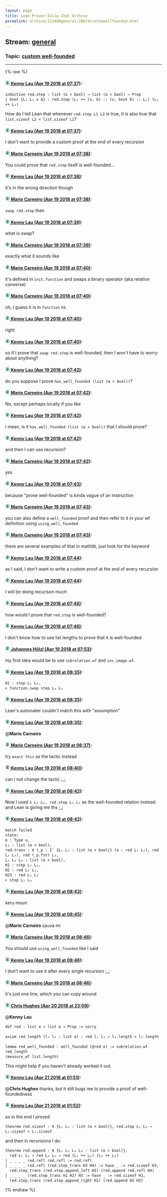 ```yaml
---
layout: page
title: Lean Prover Zulip Chat Archive 
permalink: archive/113488general/20674customwellfounded.html
---
```


## Stream: [general](index.html)
### Topic: [custom well-founded](20674customwellfounded.html)

---


{% raw %}
#### [![Click to go to Zulip](../../assets/img/zulip2.png) Kenny Lau (Apr 19 2018 at 07:37)](https://leanprover.zulipchat.com/#narrow/stream/113488-general/topic/custom%20well-founded/near/125289818):
```lean
inductive red.step : list (α × bool) → list (α × bool) → Prop
| bnot {L₁ L₂ x b} : red.step (L₁ ++ (x, b) :: (x, bnot b) :: L₂) (L₁ ++ L₂)
```

How do I tell Lean that whenever `red.step L1 L2` is true, it is also true that `list.sizeof L2 < list.sizeof L1`?

#### [![Click to go to Zulip](../../assets/img/zulip2.png) Kenny Lau (Apr 19 2018 at 07:37)](https://leanprover.zulipchat.com/#narrow/stream/113488-general/topic/custom%20well-founded/near/125289821):
I don't want to provide a custom proof at the end of every recursion

#### [![Click to go to Zulip](../../assets/img/zulip2.png) Mario Carneiro (Apr 19 2018 at 07:38)](https://leanprover.zulipchat.com/#narrow/stream/113488-general/topic/custom%20well-founded/near/125289871):
You could prove that `red.step` itself is well-founded...

#### [![Click to go to Zulip](../../assets/img/zulip2.png) Kenny Lau (Apr 19 2018 at 07:38)](https://leanprover.zulipchat.com/#narrow/stream/113488-general/topic/custom%20well-founded/near/125289872):
it's in the wrong direction though

#### [![Click to go to Zulip](../../assets/img/zulip2.png) Mario Carneiro (Apr 19 2018 at 07:38)](https://leanprover.zulipchat.com/#narrow/stream/113488-general/topic/custom%20well-founded/near/125289874):
`swap red.step` then

#### [![Click to go to Zulip](../../assets/img/zulip2.png) Kenny Lau (Apr 19 2018 at 07:39)](https://leanprover.zulipchat.com/#narrow/stream/113488-general/topic/custom%20well-founded/near/125289890):
what is swap?

#### [![Click to go to Zulip](../../assets/img/zulip2.png) Mario Carneiro (Apr 19 2018 at 07:39)](https://leanprover.zulipchat.com/#narrow/stream/113488-general/topic/custom%20well-founded/near/125289892):
exactly what it sounds like

#### [![Click to go to Zulip](../../assets/img/zulip2.png) Mario Carneiro (Apr 19 2018 at 07:40)](https://leanprover.zulipchat.com/#narrow/stream/113488-general/topic/custom%20well-founded/near/125289895):
it's defined in `init.function` and swaps a binary operator (aka relation converse)

#### [![Click to go to Zulip](../../assets/img/zulip2.png) Mario Carneiro (Apr 19 2018 at 07:40)](https://leanprover.zulipchat.com/#narrow/stream/113488-general/topic/custom%20well-founded/near/125289937):
oh, I guess it is in `function` ns

#### [![Click to go to Zulip](../../assets/img/zulip2.png) Kenny Lau (Apr 19 2018 at 07:40)](https://leanprover.zulipchat.com/#narrow/stream/113488-general/topic/custom%20well-founded/near/125289939):
right

#### [![Click to go to Zulip](../../assets/img/zulip2.png) Kenny Lau (Apr 19 2018 at 07:40)](https://leanprover.zulipchat.com/#narrow/stream/113488-general/topic/custom%20well-founded/near/125289940):
so if I prove that `swap red.step` is well-founded, then I won't have to worry about anything?

#### [![Click to go to Zulip](../../assets/img/zulip2.png) Kenny Lau (Apr 19 2018 at 07:42)](https://leanprover.zulipchat.com/#narrow/stream/113488-general/topic/custom%20well-founded/near/125289987):
do you suppose I prove `has_well_founded (list (α × bool))`?

#### [![Click to go to Zulip](../../assets/img/zulip2.png) Mario Carneiro (Apr 19 2018 at 07:42)](https://leanprover.zulipchat.com/#narrow/stream/113488-general/topic/custom%20well-founded/near/125289991):
No, except perhaps locally if you like

#### [![Click to go to Zulip](../../assets/img/zulip2.png) Kenny Lau (Apr 19 2018 at 07:42)](https://leanprover.zulipchat.com/#narrow/stream/113488-general/topic/custom%20well-founded/near/125289993):
I mean, is it `has_well_founded (list (α × bool))` that I should prove?

#### [![Click to go to Zulip](../../assets/img/zulip2.png) Kenny Lau (Apr 19 2018 at 07:42)](https://leanprover.zulipchat.com/#narrow/stream/113488-general/topic/custom%20well-founded/near/125289994):
and then I can use recursion?

#### [![Click to go to Zulip](../../assets/img/zulip2.png) Mario Carneiro (Apr 19 2018 at 07:42)](https://leanprover.zulipchat.com/#narrow/stream/113488-general/topic/custom%20well-founded/near/125289995):
yes

#### [![Click to go to Zulip](../../assets/img/zulip2.png) Kenny Lau (Apr 19 2018 at 07:43)](https://leanprover.zulipchat.com/#narrow/stream/113488-general/topic/custom%20well-founded/near/125290000):
because "prove well-founded" is kinda vague of an instruction

#### [![Click to go to Zulip](../../assets/img/zulip2.png) Mario Carneiro (Apr 19 2018 at 07:43)](https://leanprover.zulipchat.com/#narrow/stream/113488-general/topic/custom%20well-founded/near/125290004):
you can also define a `well_founded` proof and then refer to it in your wf definition using `using_well_founded`

#### [![Click to go to Zulip](../../assets/img/zulip2.png) Mario Carneiro (Apr 19 2018 at 07:43)](https://leanprover.zulipchat.com/#narrow/stream/113488-general/topic/custom%20well-founded/near/125290010):
there are several examples of that in mathlib, just look for the keyword

#### [![Click to go to Zulip](../../assets/img/zulip2.png) Kenny Lau (Apr 19 2018 at 07:44)](https://leanprover.zulipchat.com/#narrow/stream/113488-general/topic/custom%20well-founded/near/125290053):
as I said, I don't want to write a custom proof at the end of every recursion

#### [![Click to go to Zulip](../../assets/img/zulip2.png) Kenny Lau (Apr 19 2018 at 07:44)](https://leanprover.zulipchat.com/#narrow/stream/113488-general/topic/custom%20well-founded/near/125290054):
I will be doing recurison much

#### [![Click to go to Zulip](../../assets/img/zulip2.png) Kenny Lau (Apr 19 2018 at 07:46)](https://leanprover.zulipchat.com/#narrow/stream/113488-general/topic/custom%20well-founded/near/125290109):
how would I prove that `red.step` is well-founded?

#### [![Click to go to Zulip](../../assets/img/zulip2.png) Kenny Lau (Apr 19 2018 at 07:46)](https://leanprover.zulipchat.com/#narrow/stream/113488-general/topic/custom%20well-founded/near/125290113):
I don't know how to use list lengths to prove that it is well-founded

#### [![Click to go to Zulip](../../assets/img/zulip2.png) Johannes Hölzl (Apr 19 2018 at 07:53)](https://leanprover.zulipchat.com/#narrow/stream/113488-general/topic/custom%20well-founded/near/125290273):
my first idea would be to use `subrelation.wf` and `inv_image.wf`.

#### [![Click to go to Zulip](../../assets/img/zulip2.png) Kenny Lau (Apr 19 2018 at 08:35)](https://leanprover.zulipchat.com/#narrow/stream/113488-general/topic/custom%20well-founded/near/125291560):
```lean
H1 : step L₁ L₄,
⊢ function.swap step L₄ L₁
```

#### [![Click to go to Zulip](../../assets/img/zulip2.png) Kenny Lau (Apr 19 2018 at 08:35)](https://leanprover.zulipchat.com/#narrow/stream/113488-general/topic/custom%20well-founded/near/125291563):
Lean's automater couldn't match this with "assumption"

#### [![Click to go to Zulip](../../assets/img/zulip2.png) Kenny Lau (Apr 19 2018 at 08:35)](https://leanprover.zulipchat.com/#narrow/stream/113488-general/topic/custom%20well-founded/near/125291564):
@**Mario Carneiro**

#### [![Click to go to Zulip](../../assets/img/zulip2.png) Mario Carneiro (Apr 19 2018 at 08:37)](https://leanprover.zulipchat.com/#narrow/stream/113488-general/topic/custom%20well-founded/near/125291620):
try `exact this` as the tactic instead

#### [![Click to go to Zulip](../../assets/img/zulip2.png) Kenny Lau (Apr 19 2018 at 08:40)](https://leanprover.zulipchat.com/#narrow/stream/113488-general/topic/custom%20well-founded/near/125291756):
can I not change the tactic ;_;

#### [![Click to go to Zulip](../../assets/img/zulip2.png) Kenny Lau (Apr 19 2018 at 08:42)](https://leanprover.zulipchat.com/#narrow/stream/113488-general/topic/custom%20well-founded/near/125291845):
Now I used `λ L₁ L₂, red.step L₂ L₁` as the well-founded relation instead and Lean is giving me ths ;_;

#### [![Click to go to Zulip](../../assets/img/zulip2.png) Kenny Lau (Apr 19 2018 at 08:42)](https://leanprover.zulipchat.com/#narrow/stream/113488-general/topic/custom%20well-founded/near/125291850):
```lean
match failed
state:
α : Type u,
L₃ : list (α × bool),
red.trans : ∀ (_p : Σ' {L₁ L₂ : list (α × bool)} (a : red L₁ L₂), red L₂ L₃), red (_p.fst) L₃,
L₁ L₂ L₄ : list (α × bool),
H1 : step L₁ L₄,
H2 : red L₄ L₂,
H23 : red L₂ L₃
⊢ step L₁ L₄
```

#### [![Click to go to Zulip](../../assets/img/zulip2.png) Kenny Lau (Apr 19 2018 at 08:43)](https://leanprover.zulipchat.com/#narrow/stream/113488-general/topic/custom%20well-founded/near/125291860):
keru mouri

#### [![Click to go to Zulip](../../assets/img/zulip2.png) Kenny Lau (Apr 19 2018 at 08:45)](https://leanprover.zulipchat.com/#narrow/stream/113488-general/topic/custom%20well-founded/near/125291948):
@**Mario Carneiro** sauva mi

#### [![Click to go to Zulip](../../assets/img/zulip2.png) Mario Carneiro (Apr 19 2018 at 08:46)](https://leanprover.zulipchat.com/#narrow/stream/113488-general/topic/custom%20well-founded/near/125291962):
You should use `using_well_founded` like I said

#### [![Click to go to Zulip](../../assets/img/zulip2.png) Kenny Lau (Apr 19 2018 at 08:46)](https://leanprover.zulipchat.com/#narrow/stream/113488-general/topic/custom%20well-founded/near/125291996):
I don’t want to use it after every single recursion ;_;

#### [![Click to go to Zulip](../../assets/img/zulip2.png) Mario Carneiro (Apr 19 2018 at 08:46)](https://leanprover.zulipchat.com/#narrow/stream/113488-general/topic/custom%20well-founded/near/125291997):
it's just one line, which you can copy around

#### [![Click to go to Zulip](../../assets/img/zulip2.png) Chris Hughes (Apr 20 2018 at 23:09)](https://leanprover.zulipchat.com/#narrow/stream/113488-general/topic/custom%20well-founded/near/125467953):
@**Kenny Lau** 
```lean
def red : list α → list α → Prop := sorry

axiom red_length (l₁ l₂ : list α) : red l₁ l₂ → l₁.length < l₂.length

lemma red_well_founded : well_founded (@red α) := subrelation.wf red_length
(measure_wf list.length)
```
This might help if you haven't already worked it out.

#### [![Click to go to Zulip](../../assets/img/zulip2.png) Kenny Lau (Apr 21 2018 at 01:51)](https://leanprover.zulipchat.com/#narrow/stream/113488-general/topic/custom%20well-founded/near/125473548):
@**Chris Hughes** thanks, but it still bugs me to provide a proof of well-foundedness

#### [![Click to go to Zulip](../../assets/img/zulip2.png) Kenny Lau (Apr 21 2018 at 01:52)](https://leanprover.zulipchat.com/#narrow/stream/113488-general/topic/custom%20well-founded/near/125473597):
so in the end I proved
```lean
theorem red.sizeof : ∀ {L₁ L₂ : list (α × bool)}, red.step L₁ L₂ → L₂.sizeof < L₁.sizeof
```

and then in recursions I do:
```lean
theorem red.append : ∀ {L₁ L₂ L₃ L₄ : list (α × bool)},
  red L₁ L₃ → red L₂ L₄ → red (L₁ ++ L₂) (L₃ ++ L₄)
| _ _ _ _ red.refl red.refl := red.refl
| _ _ _ _ red.refl (red.step_trans H3 H4) := have _ := red.sizeof H3,
  red.step_trans (red.step.append_left H3) (red.append red.refl H4)
| _ _ _ _ (red.step_trans H1 H2) H3 := have _ := red.sizeof H1,
  red.step_trans (red.step.append_right H1) (red.append H2 H3)

```


{% endraw %}

